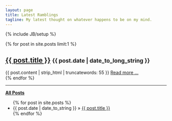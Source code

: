 ```yaml
---
layout: page
title: Latest Ramblings
tagline: My latest thought on whatever happens to be on my mind.
---
```

{% include JB/setup %}


{% for post in site.posts limit:1 %}
<h2 class="title">
  <a href="{{ BASE_PATH }}{{ post.url }}">{{ post.title }}</a>
  <small class="date">{{ post.date | date_to_long_string }}</small>
</h2>
<div class="post">
  {{ post.content | strip_html | truncatewords: 55 }}
  <a href="{{ BASE_PATH }}{{ post.url }}">Read more ...</a>
</div>
{% endfor %}
<hr>

<strong><a href="{{ BASE_PATH }}archive.html">All Posts</a></strong>
<ul class="posts">
  {% for post in site.posts %}
    <li><span>{{ post.date | date_to_string }}</span> &raquo; <a href="{{ BASE_PATH }}{{ post.url }}">{{ post.title }}</a></li>
  {% endfor %}
</ul>
